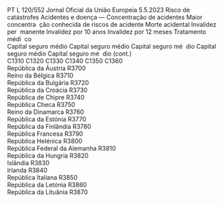 PT  L 120/552 Jornal Oficial da União Europeia 5.5.2023
 Risco de catástrofes Acidentes e doença — 
Concentração de acidentes  Maior concentra ­
ção conhecida de 
riscos de acidente  Morte acidental  Invalidez per ­
manente  Invalidez por 
10 anos  Invalidez por 
12 meses  Tratamento médi ­
co  
Capital seguro 
médio  Capital seguro 
médio  Capital seguro mé ­
dio  Capital seguro 
médio  Capital seguro mé ­
dio  (cont.)  
C1310  C1320  C1330  C1340  C1350  C1360  
República da Áustria  R3700  
Reino da Bélgica  R3710  
República da Bulgária  R3720  
República da Croácia  R3730  
República de Chipre  R3740  
República Checa  R3750  
Reino da Dinamarca  R3760  
República da Estónia  R3770  
República da Finlândia  R3780  
República Francesa  R3790  
República Helénica  R3800  
República Federal da Alemanha  R3810  
República da Hungria  R3820  
Islândia  R3830  
Irlanda  R3840  
República Italiana  R3850  
República da Letónia  R3860  
República da Lituânia  R3870